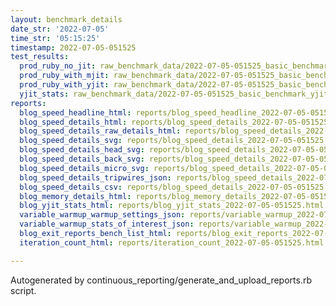 ```yaml
---
layout: benchmark_details
date_str: '2022-07-05'
time_str: '05:15:25'
timestamp: 2022-07-05-051525
test_results:
  prod_ruby_no_jit: raw_benchmark_data/2022-07-05-051525_basic_benchmark_prod_ruby_no_jit.json
  prod_ruby_with_mjit: raw_benchmark_data/2022-07-05-051525_basic_benchmark_prod_ruby_with_mjit.json
  prod_ruby_with_yjit: raw_benchmark_data/2022-07-05-051525_basic_benchmark_prod_ruby_with_yjit.json
  yjit_stats: raw_benchmark_data/2022-07-05-051525_basic_benchmark_yjit_stats.json
reports:
  blog_speed_headline_html: reports/blog_speed_headline_2022-07-05-051525.html
  blog_speed_details_html: reports/blog_speed_details_2022-07-05-051525.html
  blog_speed_details_raw_details_html: reports/blog_speed_details_2022-07-05-051525.raw_details.html
  blog_speed_details_svg: reports/blog_speed_details_2022-07-05-051525.svg
  blog_speed_details_head_svg: reports/blog_speed_details_2022-07-05-051525.head.svg
  blog_speed_details_back_svg: reports/blog_speed_details_2022-07-05-051525.back.svg
  blog_speed_details_micro_svg: reports/blog_speed_details_2022-07-05-051525.micro.svg
  blog_speed_details_tripwires_json: reports/blog_speed_details_2022-07-05-051525.tripwires.json
  blog_speed_details_csv: reports/blog_speed_details_2022-07-05-051525.csv
  blog_memory_details_html: reports/blog_memory_details_2022-07-05-051525.html
  blog_yjit_stats_html: reports/blog_yjit_stats_2022-07-05-051525.html
  variable_warmup_warmup_settings_json: reports/variable_warmup_2022-07-05-051525.warmup_settings.json
  variable_warmup_stats_of_interest_json: reports/variable_warmup_2022-07-05-051525.stats_of_interest.json
  blog_exit_reports_bench_list_html: reports/blog_exit_reports_2022-07-05-051525.bench_list.html
  iteration_count_html: reports/iteration_count_2022-07-05-051525.html

---
```

Autogenerated by continuous_reporting/generate_and_upload_reports.rb script.
